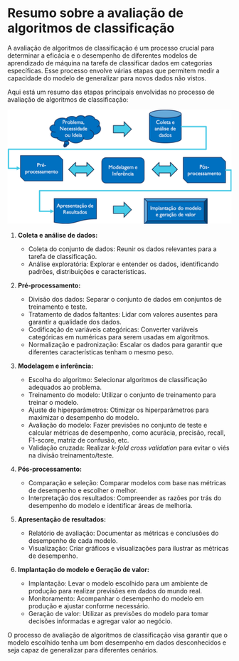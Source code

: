 # Resumo sobre a avaliação de algoritmos de classificação

A avaliação de algoritmos de classificação é um processo crucial para determinar a eficácia e o desempenho de diferentes modelos de aprendizado de máquina na tarefa de classificar dados em categorias específicas. Esse processo envolve várias etapas que permitem medir a capacidade do modelo de generalizar para novos dados não vistos.

Aqui está um resumo das etapas principais envolvidas no processo de avaliação de algoritmos de classificação:

[![](./assets/avaliacao-de-algoritmos.png)](https://tatianaesc.medium.com/machine-learning-conceitos-e-modelos-f0373bf4f445)

1. **Coleta e análise de dados:**

   - Coleta do conjunto de dados: Reunir os dados relevantes para a tarefa de classificação.
   - Análise exploratória: Explorar e entender os dados, identificando padrões, distribuições e características.

2. **Pré-processamento:**

   - Divisão dos dados: Separar o conjunto de dados em conjuntos de treinamento e teste.
   - Tratamento de dados faltantes: Lidar com valores ausentes para garantir a qualidade dos dados.
   - Codificação de variáveis categóricas: Converter variáveis categóricas em numéricas para serem usadas em algoritmos.
   - Normalização e padronização: Escalar os dados para garantir que diferentes características tenham o mesmo peso.

3. **Modelagem e inferência:**

   - Escolha do algoritmo: Selecionar algoritmos de classificação adequados ao problema.
   - Treinamento do modelo: Utilizar o conjunto de treinamento para treinar o modelo.
   - Ajuste de hiperparâmetros: Otimizar os hiperparâmetros para maximizar o desempenho do modelo.
   - Avaliação do modelo: Fazer previsões no conjunto de teste e calcular métricas de desempenho, como acurácia, precisão, recall, F1-score, matriz de confusão, etc.
   - Validação cruzada: Realizar _k-fold cross validation_ para evitar o viés na divisão treinamento/teste.

4. **Pós-processamento:**

   - Comparação e seleção: Comparar modelos com base nas métricas de desempenho e escolher o melhor.
   - Interpretação dos resultados: Compreender as razões por trás do desempenho do modelo e identificar áreas de melhoria.

5. **Apresentação de resultados:**

   - Relatório de avaliação: Documentar as métricas e conclusões do desempenho de cada modelo.
   - Visualização: Criar gráficos e visualizações para ilustrar as métricas de desempenho.

6. **Implantação do modelo e Geração de valor:**

   - Implantação: Levar o modelo escolhido para um ambiente de produção para realizar previsões em dados do mundo real.
   - Monitoramento: Acompanhar o desempenho do modelo em produção e ajustar conforme necessário.
   - Geração de valor: Utilizar as previsões do modelo para tomar decisões informadas e agregar valor ao negócio.

O processo de avaliação de algoritmos de classificação visa garantir que o modelo escolhido tenha um bom desempenho em dados desconhecidos e seja capaz de generalizar para diferentes cenários.
